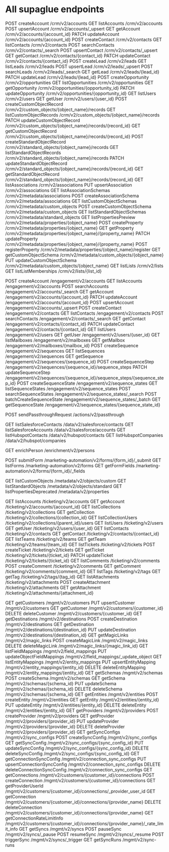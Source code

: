# All supaglue endpoints

POST  	createAccount	/crm/v2/accounts
GET   	listAccounts	/crm/v2/accounts
POST  	upsertAccount	/crm/v2/accounts/_upsert
GET   	getAccount	/crm/v2/accounts/{account_id}
PATCH 	updateAccount	/crm/v2/accounts/{account_id}
POST  	createContact	/crm/v2/contacts
GET   	listContacts	/crm/v2/contacts
POST  	searchContacts	/crm/v2/contacts/_search
POST  	upsertContact	/crm/v2/contacts/_upsert
GET   	getContact	/crm/v2/contacts/{contact_id}
PATCH 	updateContact	/crm/v2/contacts/{contact_id}
POST  	createLead	/crm/v2/leads
GET   	listLeads	/crm/v2/leads
POST  	upsertLead	/crm/v2/leads/_upsert
POST  	searchLeads	/crm/v2/leads/_search
GET   	getLead	/crm/v2/leads/{lead_id}
PATCH 	updateLead	/crm/v2/leads/{lead_id}
POST  	createOpportunity	/crm/v2/opportunities
GET   	listOpportunities	/crm/v2/opportunities
GET   	getOpportunity	/crm/v2/opportunities/{opportunity_id}
PATCH 	updateOpportunity	/crm/v2/opportunities/{opportunity_id}
GET   	listUsers	/crm/v2/users
GET   	getUser	/crm/v2/users/{user_id}
POST  	createCustomObjectRecord	/crm/v2/custom_objects/{object_name}/records
GET   	listCustomObjectRecords	/crm/v2/custom_objects/{object_name}/records
PATCH 	updateCustomObjectRecord	/crm/v2/custom_objects/{object_name}/records/{record_id}
GET   	getCustomObjectRecord	/crm/v2/custom_objects/{object_name}/records/{record_id}
POST  	createStandardObjectRecord	/crm/v2/standard_objects/{object_name}/records
GET   	listStandardObjectRecords	/crm/v2/standard_objects/{object_name}/records
PATCH 	updateStandardObjectRecord	/crm/v2/standard_objects/{object_name}/records/{record_id}
GET   	getStandardObjectRecord	/crm/v2/standard_objects/{object_name}/records/{record_id}
GET   	listAssociations	/crm/v2/associations
PUT   	upsertAssociation	/crm/v2/associations
GET   	listAssociationSchemas	/crm/v2/metadata/associations
POST  	createAssociationSchema	/crm/v2/metadata/associations
GET   	listCustomObjectSchemas	/crm/v2/metadata/custom_objects
POST  	createCustomObjectSchema	/crm/v2/metadata/custom_objects
GET   	listStandardObjectSchemas	/crm/v2/metadata/standard_objects
GET   	listPropertiesPreview	/crm/v2/metadata/properties/{object_name}
POST  	createProperty	/crm/v2/metadata/properties/{object_name}
GET   	getProperty	/crm/v2/metadata/properties/{object_name}/{property_name}
PATCH 	updateProperty	/crm/v2/metadata/properties/{object_name}/{property_name}
POST  	registerProperty	/crm/v2/metadata/properties/{object_name}/register
GET   	getCustomObjectSchema	/crm/v2/metadata/custom_objects/{object_name}
PUT   	updateCustomObjectSchema	/crm/v2/metadata/custom_objects/{object_name}
GET   	listLists	/crm/v2/lists
GET   	listListMemberships	/crm/v2/lists/{list_id}

POST  	createAccount	/engagement/v2/accounts
GET   	listAccounts	/engagement/v2/accounts
POST  	searchAccounts	/engagement/v2/accounts/_search
GET   	getAccount	/engagement/v2/accounts/{account_id}
PATCH 	updateAccount	/engagement/v2/accounts/{account_id}
POST  	upsertAccount	/engagement/v2/accounts/_upsert
POST  	createContact	/engagement/v2/contacts
GET   	listContacts	/engagement/v2/contacts
POST  	searchContacts	/engagement/v2/contacts/_search
GET   	getContact	/engagement/v2/contacts/{contact_id}
PATCH 	updateContact	/engagement/v2/contacts/{contact_id}
GET   	listUsers	/engagement/v2/users
GET   	getUser	/engagement/v2/users/{user_id}
GET   	listMailboxes	/engagement/v2/mailboxes
GET   	getMailbox	/engagement/v2/mailboxes/{mailbox_id}
POST  	createSequence	/engagement/v2/sequences
GET   	listSequences	/engagement/v2/sequences
GET   	getSequence	/engagement/v2/sequences/{sequence_id}
POST  	createSequenceStep	/engagement/v2/sequences/{sequence_id}/sequence_steps
PATCH 	updateSequenceStep	/engagement/v2/sequences/{sequence_id}/sequence_steps/{sequence_step_id}
POST  	createSequenceState	/engagement/v2/sequence_states
GET   	listSequenceStates	/engagement/v2/sequence_states
POST  	searchSequenceStates	/engagement/v2/sequence_states/_search
POST  	batchCreateSequenceState	/engagement/v2/sequence_states/_batch
GET   	getSequenceState	/engagement/v2/sequence_states/{sequence_state_id}

POST  	sendPassthroughRequest	/actions/v2/passthrough

GET   	listSalesforceContacts	/data/v2/salesforce/contacts
GET   	listSalesforceAccounts	/data/v2/salesforce/accounts
GET   	listHubspotContacts	/data/v2/hubspot/contacts
GET   	listHubspotCompanies	/data/v2/hubspot/companies

GET   	enrichPerson	/enrichment/v2/persons

POST  	submitForm	/marketing-automation/v2/forms/{form_id}/_submit
GET   	listForms	/marketing-automation/v2/forms
GET   	getFormFields	/marketing-automation/v2/forms/{form_id}/_fields

GET   	listCustomObjects	/metadata/v2/objects/custom
GET   	listStandardObjects	/metadata/v2/objects/standard
GET   	listPropertiesDeprecated	/metadata/v2/properties

GET   	listAccounts	/ticketing/v2/accounts
GET   	getAccount	/ticketing/v2/accounts/{account_id}
GET   	listCollections	/ticketing/v2/collections
GET   	getCollection	/ticketing/v2/collections/{collection_id}
GET   	listCollectionUsers	/ticketing/v2/collections/{parent_id}/users
GET   	listUsers	/ticketing/v2/users
GET   	getUser	/ticketing/v2/users/{user_id}
GET   	listContacts	/ticketing/v2/contacts
GET   	getContact	/ticketing/v2/contacts/{contact_id}
GET   	listTeams	/ticketing/v2/teams
GET   	getTeam	/ticketing/v2/teams/{team_id}
GET   	listTickets	/ticketing/v2/tickets
POST  	createTicket	/ticketing/v2/tickets
GET   	getTicket	/ticketing/v2/tickets/{ticket_id}
PATCH 	updateTicket	/ticketing/v2/tickets/{ticket_id}
GET   	listComments	/ticketing/v2/comments
POST  	createComment	/ticketing/v2/comments
GET   	getComment	/ticketing/v2/comments/{comment_id}
GET   	listTags	/ticketing/v2/tags
GET   	getTag	/ticketing/v2/tags/{tag_id}
GET   	listAttachments	/ticketing/v2/attachments
POST  	createAttachment	/ticketing/v2/attachments
GET   	getAttachment	/ticketing/v2/attachments/{attachment_id}

GET   	getCustomers	/mgmt/v2/customers
PUT   	upsertCustomer	/mgmt/v2/customers
GET   	getCustomer	/mgmt/v2/customers/{customer_id}
DELETE	deleteCustomer	/mgmt/v2/customers/{customer_id}
GET   	getDestinations	/mgmt/v2/destinations
POST  	createDestination	/mgmt/v2/destinations
GET   	getDestination	/mgmt/v2/destinations/{destination_id}
PUT   	updateDestination	/mgmt/v2/destinations/{destination_id}
GET   	getMagicLinks	/mgmt/v2/magic_links
POST  	createMagicLink	/mgmt/v2/magic_links
DELETE	deleteMagicLink	/mgmt/v2/magic_links/{magic_link_id}
GET   	listFieldMappings	/mgmt/v2/field_mappings
PUT   	updateObjectFieldMappings	/mgmt/v2/field_mappings/_update_object
GET   	listEntityMappings	/mgmt/v2/entity_mappings
PUT   	upsertEntityMapping	/mgmt/v2/entity_mappings/{entity_id}
DELETE	deleteEntityMapping	/mgmt/v2/entity_mappings/{entity_id}
GET   	getSchemas	/mgmt/v2/schemas
POST  	createSchema	/mgmt/v2/schemas
GET   	getSchema	/mgmt/v2/schemas/{schema_id}
PUT   	updateSchema	/mgmt/v2/schemas/{schema_id}
DELETE	deleteSchema	/mgmt/v2/schemas/{schema_id}
GET   	getEntities	/mgmt/v2/entities
POST  	createEntity	/mgmt/v2/entities
GET   	getEntity	/mgmt/v2/entities/{entity_id}
PUT   	updateEntity	/mgmt/v2/entities/{entity_id}
DELETE	deleteEntity	/mgmt/v2/entities/{entity_id}
GET   	getProviders	/mgmt/v2/providers
POST  	createProvider	/mgmt/v2/providers
GET   	getProvider	/mgmt/v2/providers/{provider_id}
PUT   	updateProvider	/mgmt/v2/providers/{provider_id}
DELETE	deleteProvider	/mgmt/v2/providers/{provider_id}
GET   	getSyncConfigs	/mgmt/v2/sync_configs
POST  	createSyncConfig	/mgmt/v2/sync_configs
GET   	getSyncConfig	/mgmt/v2/sync_configs/{sync_config_id}
PUT   	updateSyncConfig	/mgmt/v2/sync_configs/{sync_config_id}
DELETE	deleteSyncConfig	/mgmt/v2/sync_configs/{sync_config_id}
GET   	getConnectionSyncConfig	/mgmt/v2/connection_sync_configs
PUT   	upsertConnectionSyncConfig	/mgmt/v2/connection_sync_configs
DELETE	deleteConnectionSyncConfig	/mgmt/v2/connection_sync_configs
GET   	getConnections	/mgmt/v2/customers/{customer_id}/connections
POST  	createConnection	/mgmt/v2/customers/{customer_id}/connections
GET   	getProviderUserId	/mgmt/v2/customers/{customer_id}/connections/_provider_user_id
GET   	getConnection	/mgmt/v2/customers/{customer_id}/connections/{provider_name}
DELETE	deleteConnection	/mgmt/v2/customers/{customer_id}/connections/{provider_name}
GET   	getConnectionRateLimitInfo	/mgmt/v2/customers/{customer_id}/connections/{provider_name}/_rate_limit_info
GET   	getSyncs	/mgmt/v2/syncs
POST  	pauseSync	/mgmt/v2/syncs/_pause
POST  	resumeSync	/mgmt/v2/syncs/_resume
POST  	triggerSync	/mgmt/v2/syncs/_trigger
GET   	getSyncRuns	/mgmt/v2/sync-runs

